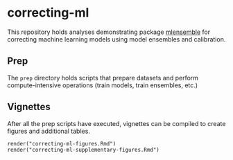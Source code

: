 # correcting-ml

This repository holds analyses demonstrating package [mlensemble](https://github.com/tkonopka/mlensemble) for correcting machine learning models using model ensembles and calibration.


## Prep

The `prep` directory holds scripts that prepare datasets and perform compute-intensive operations (train models, train ensembles, etc.)


## Vignettes

After all the prep scripts have executed, vignettes can be compiled to create figures and additional tables.

```
render("correcting-ml-figures.Rmd")
render("correcting-ml-supplementary-figures.Rmd")
```

